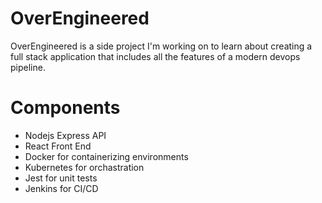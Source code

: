 # OverEngineered
OverEngineered is a side project I'm working on to learn about creating a full stack application that includes all the features of a modern devops pipeline.

# Components
- Nodejs Express API
- React Front End
- Docker for containerizing environments
- Kubernetes for orchastration
- Jest for unit tests
- Jenkins for CI/CD
